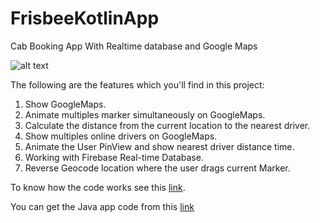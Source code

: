 # FrisbeeKotlinApp
Cab Booking App With Realtime database and Google Maps 


![alt text](https://codinginfinite.com/wp-content/uploads/2018/11/frisbee_intro.gif)

The following are the features which you'll find in this project:

  1.  Show GoogleMaps.
  2.  Animate multiples marker simultaneously on GoogleMaps.
  3. Calculate the distance from the current location to the nearest driver.
  4. Show multiples online drivers on GoogleMaps.
  5. Animate the User PinView and show nearest driver distance time.
  6. Working with Firebase Real-time Database.
  7. Reverse Geocode location where the user drags current Marker.
  
  To know how the code works see this [link](https://codinginfinite.com/current-location-reverse-geocode-cab-booking-app/).
  
  You can get the Java app code from this [link](https://github.com/CodingInfinite/FrisbeeJavaApp)
